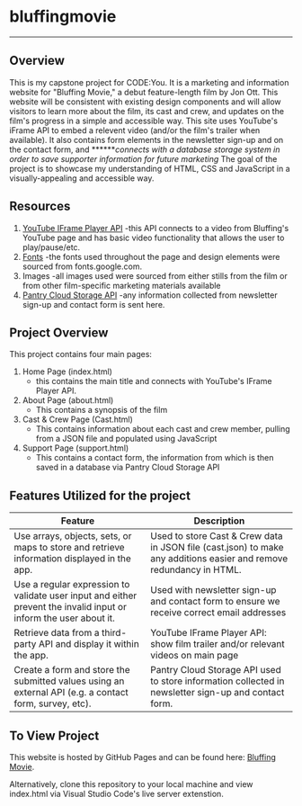 # bluffingmovie
---

Overview
---
This is my capstone project for CODE:You. It is a marketing and information website for "Bluffing Movie," a debut feature-length film by Jon Ott. This website will be consistent with existing design components and will allow visitors to learn more about the film, its cast and crew, and updates on the film's progress in a simple and accessible way.
This site uses YouTube's iFrame API to embed a relevent video (and/or the film's trailer when available). It also contains form elements in the newsletter sign-up and on the contact form, and *******connects with a database storage system in order to save supporter information for future marketing*
The goal of the project is to showcase my understanding of HTML, CSS and JavaScript in a visually-appealing and accessible way. 

Resources
---
1. [YouTube IFrame Player API](https://developers.google.com/youtube/iframe_api_reference)
-this API connects to a video from Bluffing's YouTube page and has basic video functionality that allows the user to play/pause/etc.
2. [Fonts](https://fonts.google.com/)
-the fonts used throughout the page and design elements were sourced from fonts.google.com.
3. Images
-all images used were sourced from either stills from the film or from other film-specific marketing materials available 
4. [Pantry Cloud Storage API](https://getpantry.cloud/)
-any information collected from newsletter sign-up and contact form is sent here.

Project Overview
---
This project contains four main pages:

1. Home Page (index.html)
    - this contains the main title and connects with YouTube's IFrame Player API.
2. About Page (about.html)
    - This contains a synopsis of the film
3. Cast & Crew Page (Cast.html)
    - This contains information about each cast and crew member, pulling from a JSON file and populated using JavaScript
4. Support Page (support.html)
    - This contains a contact form, the information from which is then saved in a database via Pantry Cloud Storage API

## Features Utilized for the project

  | Feature        | Description                           |
  |----------------|---------------------------------------| 
  |Use arrays, objects, sets, or maps to store and retrieve information displayed in the app.| Used to store Cast & Crew data in JSON file (cast.json) to make any additions easier and remove redundancy in HTML.|
  |Use a regular expression to validate user input and either prevent the invalid input or inform the user about it.| Used with newsletter sign-up and contact form to ensure we receive correct email addresses|
  |Retrieve data from a third-party API and display it within the app.| YouTube IFrame Player API: show film trailer and/or relevant videos on main page|
  |Create a form and store the submitted values using an external API (e.g. a contact form, survey, etc).| Pantry Cloud Storage API used to store information collected in newsletter sign-up and contact form.|

To View Project
---
This website is hosted by GitHub Pages and can be found here: [Bluffing Movie](https://heatherndrury.github.io/bluffingmovie/).

Alternatively, clone this repository to your local machine and view index.html via Visual Studio Code's live server extenstion.


